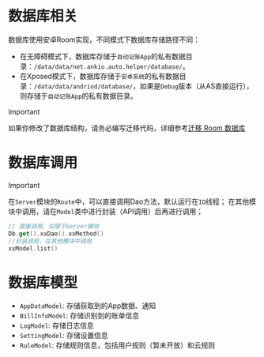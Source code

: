 # 数据库相关

数据库使用安卓Room实现，不同模式下数据库存储路径不同：

- 在无障碍模式下，数据库存储于`自动记账App`的私有数据目录：`/data/data/net.ankio.auto.helper/database/`。
- 在Xposed模式下，数据库存储于`安卓系统`的私有数据目录：`/data/data/andriod/database/`，如果是`Debug`版本（从AS直接运行），则存储于`自动记账App`的私有数据目录。

> [!IMPORTANT]
> 如果你修改了数据库结构，请务必编写迁移代码，详细参考[迁移 Room 数据库](https://developer.android.com/training/data-storage/room/migrating-db-versions?hl=zh-cn)

# 数据库调用

> [!IMPORTANT]
> 在`Server`模块的`Route`中，可以直接调用Dao方法，默认运行在`IO`线程；
> 在其他模块中调用，请在`Model`类中进行封装（API调用）后再进行调用；

```kotlin
// 直接调用，仅限于Server模块
Db.get().xxDao().xxMethod()
//封装调用，在其他模块中调用
xxModel.list()
```

# 数据库模型

- `AppDataModel`: 存储获取到的App数据、通知
- `BillInfoModel`: 存储识别到的账单信息
- `LogModel`: 存储日志信息
- `SettingModel`: 存储设置信息
- `RuleModel`: 存储规则信息，包括用户规则（暂未开放）和云规则